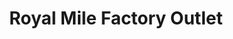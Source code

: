 ---
title: "Royal Mile Factory Outlet"
url: /edinburgh/royal-mile-factory-outlet-lawnmarket/
shop: clothes
---